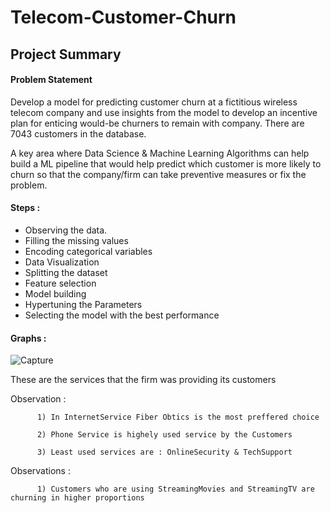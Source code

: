 # Telecom-Customer-Churn
## Project Summary

#### Problem Statement
Develop a model for predicting customer churn at a fictitious wireless telecom company and use insights from the model to develop an incentive 
plan for enticing would-be churners to remain with company. There are 7043 customers in the database.

A key area where Data Science & Machine Learning Algorithms can help build a ML pipeline that would help predict which customer is more likely to churn so that the company/firm can take preventive measures or fix the problem.

#### Steps :
* Observing the data.
* Filling the missing values
* Encoding categorical variables
* Data Visualization
* Splitting the dataset
* Feature selection
* Model building
* Hypertuning the Parameters
* Selecting the model with the best performance

#### Graphs :

![Capture](https://user-images.githubusercontent.com/66661758/125280776-16c86080-e333-11eb-8475-78bc0d2825ec.PNG)

These are the services that the firm was providing its customers

Observation :

          1) In InternetService Fiber Obtics is the most preffered choice

          2) Phone Service is highely used service by the Customers

          3) Least used services are : OnlineSecurity & TechSupport



Observations : 

          1) Customers who are using StreamingMovies and StreamingTV are churning in higher proportions
